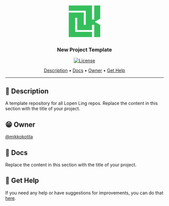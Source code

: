 <h1 align="center">
  <br>
  <a href="https://github.com/lopenling"><img src="https://raw.githubusercontent.com/lopenling/Home/main/assets/Lopenling-Logo-Icon.png" alt="Lotus King Research" width="100"></a>
  <br>
</h1>

<h3 align="center">New Project Template</h3>

<p align="center">
  
  <a href="https://mirrors.creativecommons.org/presskit/buttons/88x31/png/by-sa.png">
    <img width=150px src="https://upload.wikimedia.org/wikipedia/commons/thumb/1/12/Cc-by-nc-sa_icon.svg/1280px-Cc-by-nc-sa_icon.svg.png" alt="License">
  </a>
</p>

<p align="center">
  <a href="#floppy_disk-description">Description</a> •
  <a href="#closed_book-docs">Docs</a> •
  <a href="#grin-owner">Owner</a> •
  <a href="#speech_balloon-get-help">Get Help</a>
</p>
<hr>

## :floppy_disk: Description

A template repository for all Lopen Ling repos. Replace the content in this section with the title of your project.

## :grin: Owner

[@mikkokotila](https://github.com/mikkokotila.com)

## :closed_book: Docs

Replace the content in this section with the title of your project.

## :speech_balloon: Get Help

If you need any help or have suggestions for improvements, you can do that [here](issues/new).
